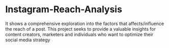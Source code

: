 # Instagram-Reach-Analysis
It shows a comprehensive exploration into the factors that  affects/influence the reach of a post. This project seeks to provide a valuable insights for content creators, marketers and individuals who want to optimize their social media strategy
